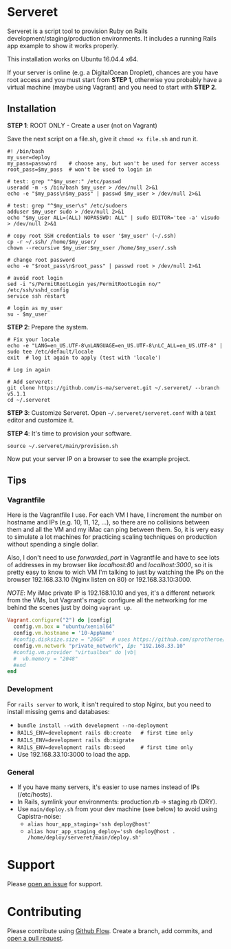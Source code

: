 # Serveret
Serveret is a script tool to provision Ruby on Rails development/staging/production environments. It includes a running Rails app example to show it works properly.

This installation works on Ubuntu 16.04.4 x64.

If your server is online (e.g. a DigitalOcean Droplet), chances are you have root access and you must start from **STEP 1**, otherwise you probably have a virtual machine (maybe using Vagrant) and you need to start with **STEP 2**.


## Installation

**STEP 1**: ROOT ONLY - Create a user (not on Vagrant)

Save the next script on a file.sh, give it ```chmod +x file.sh``` and run it.

```
#! /bin/bash
my_user=deploy
my_pass=password    # choose any, but won't be used for server access
root_pass=$my_pass  # won't be used to login in

# test: grep "^$my_user:" /etc/passwd
useradd -m -s /bin/bash $my_user > /dev/null 2>&1
echo -e "$my_pass\n$my_pass" | passwd $my_user > /dev/null 2>&1

# test: grep "^$my_user\s" /etc/sudoers
adduser $my_user sudo > /dev/null 2>&1
echo "$my_user ALL=(ALL) NOPASSWD: ALL" | sudo EDITOR='tee -a' visudo > /dev/null 2>&1

# copy root SSH credentials to user '$my_user' (~/.ssh)
cp -r ~/.ssh/ /home/$my_user/
chown --recursive $my_user:$my_user /home/$my_user/.ssh

# change root password
echo -e "$root_pass\n$root_pass" | passwd root > /dev/null 2>&1

# avoid root login
sed -i "s/PermitRootLogin yes/PermitRootLogin no/" /etc/ssh/sshd_config
service ssh restart

# login as my_user
su - $my_user
```

**STEP 2**: Prepare the system.
```
# Fix your locale
echo -e "LANG=en_US.UTF-8\nLANGUAGE=en_US.UTF-8\nLC_ALL=en_US.UTF-8" | sudo tee /etc/default/locale
exit  # log it again to apply (test with 'locale')

# Log in again

# Add serveret:
git clone https://github.com/is-ma/serveret.git ~/.serveret/ --branch v5.1.1
cd ~/.serveret
```

**STEP 3**: Customize Serveret.
Open ```~/.serveret/serveret.conf``` with a text editor and customize it.

**STEP 4**: It's time to provision your software.
```
source ~/.serveret/main/provision.sh
```
Now put your server IP on a browser to see the example project.



## Tips

### Vagrantfile
Here is the Vagrantfile I use. For each VM I have, I increment the number on hostname and IPs (e.g. 10, 11, 12, ...), so there are no collisions between them and all the VM and my iMac can ping between them. So, it is very easy to simulate a lot machines for practicing scaling techniques on production without spending a single dollar.

Also, I don't need to use *forwarded_port* in Vagrantfile and have to see lots of addresses in my browser like *localhost:80* and *localhost:3000*, so it is pretty easy to know to wich VM I'm talking to just by watching the IPs on the browser 192.168.33.10 (Nginx listen on 80) or 192.168.33.10:3000.

*NOTE*: My iMac private IP is 192.168.10.10 and yes, it's a different network from the VMs, but Vagrant's magic configure all the networking for me behind the scenes just by doing ```vagrant up```.

```ruby
Vagrant.configure("2") do |config|
  config.vm.box = "ubuntu/xenial64"
  config.vm.hostname = '10-AppName'
  #config.disksize.size = "20GB"  # uses https://github.com/sprotheroe/vagrant-disksize
  config.vm.network "private_network", ip: "192.168.33.10"
  #config.vm.provider "virtualbox" do |vb|
  #  vb.memory = "2048"
  #end
end
```

### Development
For ```rails server``` to work, it isn't required to stop Nginx, but you need to install missing gems and databases:
  - ```bundle install --with development --no-deployment```
  - ```RAILS_ENV=development rails db:create   # first time only```
  - ```RAILS_ENV=development rails db:migrate```
  - ```RAILS_ENV=development rails db:seed     # first time only```
  - Use 192.168.33.10:3000 to load the app.

### General
  - If you have many servers, it's easier to use names instead of IPs (/etc/hosts).
  - In Rails, symlink your environments: production.rb -> staging.rb (DRY).
  - Use ```main/deploy.sh``` from your dev machine (see below) to avoid using Capistra-noise:
    * ```alias hour_app_staging='ssh deploy@host'```
    * ```alias hour_app_staging_deploy='ssh deploy@host . /home/deploy/serveret/main/deploy.sh'```



# Support
Please [open an issue](https://github.com/is-ma/serveret/issues/new) for support.



# Contributing
Please contribute using [Github Flow](https://guides.github.com/introduction/flow/). Create a branch, add commits, and [open a pull request](https://github.com/is-ma/serveret/compare/).
